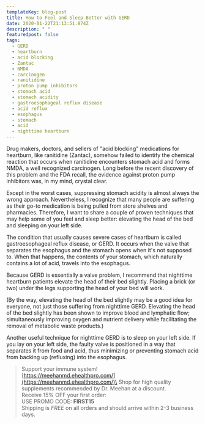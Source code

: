 ```yaml
---
templateKey: blog-post
title: How to Feel and Sleep Better with GERD
date: 2020-01-22T21:13:51.874Z
description: " "
featuredpost: false
tags:
  - GERD
  - heartburn
  - acid blocking
  - Zantac
  - NMDA
  - carcinogen
  - ranitidine
  - proton pump inhibitors
  - stomach acid
  - stomach acidity
  - gastroesophageal reflux disease
  - acid reflux
  - esophagus
  - stomach
  - acid
  - nighttime heartburn
---
```

Drug makers, doctors, and sellers of "acid blocking" medications for heartburn, like ranitidine (Zantac), somehow failed to identify the chemical reaction that occurs when ranitidine encounters stomach acid and forms NMDA, a well recognized carcinogen. Long before the recent discovery of this problem and the FDA recall, the evidence against proton pump inhibitors was, in my mind, crystal clear.

Except in the worst cases, suppressing stomach acidity is almost always the wrong approach. Nevertheless, I recognize that many people are suffering as their go-to medication is being pulled from store shelves and pharmacies. Therefore, I want to share a couple of proven techniques that may help some of you feel and sleep better: elevating the head of the bed and sleeping on your left side.

The condition that usually causes severe cases of heartburn is called gastroesophageal reflux disease, or GERD. It occurs when the valve that separates the esophagus and the stomach opens when it's not supposed to. When that happens, the contents of your stomach, which naturally contains a lot of acid, travels into the esophagus.

Because GERD is essentially a valve problem, I recommend that nighttime heartburn patients elevate the head of their bed slightly. Placing a brick (or two) under the legs supporting the head of your bed will work.

(By the way, elevating the head of the bed slightly may be a good idea for everyone, not just those suffering from nighttime GERD. Elevating the head of the bed slightly has been shown to improve blood and lymphatic flow; simultaneously improving oxygen and nutrient delivery while facilitating the removal of metabolic waste products.)

Another useful technique for nighttime GERD is to sleep on your left side. If you lay on your left side, the faulty valve is positioned in a way that separates it from food and acid, thus minimizing or preventing stomach acid from backing up (refluxing) into the esophagus.



> Support your immune system!\
> [https://meehanmd.ehealthpro.​com/](https://meehanmd.ehealthpro.com/)\
> Shop for high quality supplements recommended by Dr. Meehan at a discount.\
> Receive 15% OFF your first order:\
> USE PROMO CODE: **FIRST15**\
> Shipping is *FREE* on all orders and should arrive within 2-3 business days.